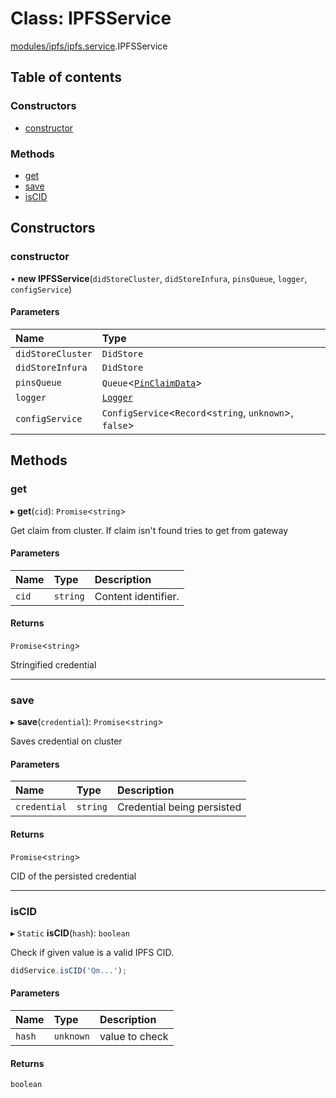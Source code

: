 # Class: IPFSService

[modules/ipfs/ipfs.service](../modules/modules_ipfs_ipfs_service.md).IPFSService

## Table of contents

### Constructors

- [constructor](modules_ipfs_ipfs_service.IPFSService.md#constructor)

### Methods

- [get](modules_ipfs_ipfs_service.IPFSService.md#get)
- [save](modules_ipfs_ipfs_service.IPFSService.md#save)
- [isCID](modules_ipfs_ipfs_service.IPFSService.md#iscid)

## Constructors

### constructor

• **new IPFSService**(`didStoreCluster`, `didStoreInfura`, `pinsQueue`, `logger`, `configService`)

#### Parameters

| Name | Type |
| :------ | :------ |
| `didStoreCluster` | `DidStore` |
| `didStoreInfura` | `DidStore` |
| `pinsQueue` | `Queue`<[`PinClaimData`](../modules/modules_ipfs_ipfs_types.md#pinclaimdata)\> |
| `logger` | [`Logger`](modules_logger_logger_service.Logger.md) |
| `configService` | `ConfigService`<`Record`<`string`, `unknown`\>, ``false``\> |

## Methods

### get

▸ **get**(`cid`): `Promise`<`string`\>

Get claim from cluster. If claim isn't found tries to get from gateway

#### Parameters

| Name | Type | Description |
| :------ | :------ | :------ |
| `cid` | `string` | Content identifier. |

#### Returns

`Promise`<`string`\>

Stringified credential

___

### save

▸ **save**(`credential`): `Promise`<`string`\>

Saves credential on cluster

#### Parameters

| Name | Type | Description |
| :------ | :------ | :------ |
| `credential` | `string` | Credential being persisted |

#### Returns

`Promise`<`string`\>

CID of the persisted credential

___

### isCID

▸ `Static` **isCID**(`hash`): `boolean`

Check if given value is a valid IPFS CID.

```typescript
didService.isCID('Qm...');
```

#### Parameters

| Name | Type | Description |
| :------ | :------ | :------ |
| `hash` | `unknown` | value to check |

#### Returns

`boolean`
